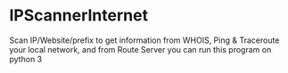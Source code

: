 # IPScannerInternet
Scan IP/Website/prefix to get information from WHOIS, Ping &amp; Traceroute your local network, and from Route Server
you can run this program on python 3
